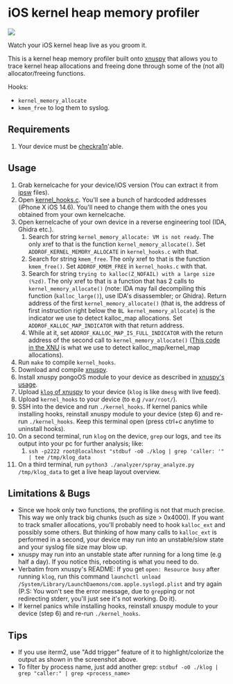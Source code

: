 # iOS kernel heap memory profiler


![](gif.gif)

Watch your iOS kernel heap live as you groom it.

This is a kernel heap memory profiler built onto [xnuspy](https://github.com/jsherman212/xnuspy/) that allows you to trace kernel heap allocations and freeing done through some of the (not all) allocator/freeing functions.

Hooks:
- `kernel_memory_allocate`
- `kmem_free`
to log them to syslog.

## Requirements

1. Your device must be [checkra1n](https://checkra.in/)'able.

## Usage

1. Grab kernelcache for your device/iOS version (You can extract it from [ipsw](https://ipsw.me/) files).
2. Open [kernel_hooks.c](kernel_hooks.c). You'll see a bunch of hardcoded addresses (iPhone X iOS 14.6). You'll need to change them with the ones you obtained from your own kernelcache.
3. Open kernelcache of your own device in a reverse engineering tool (IDA, Ghidra etc.).
    1. Search for string `kernel_memory_allocate: VM is not ready`. The only xref to that is the function `kernel_memory_allocate()`. Set `ADDROF_KERNEL_MEMORY_ALLOCATE` in `kernel_hooks.c` with that.
    2. Search for string `kmem_free`. The only xref to that is the function `kmem_free()`. Set `ADDROF_KMEM_FREE` in `kernel_hooks.c` with that.
    3. Search for string `trying to kalloc(Z_NOFAIL) with a large size (%zd)`. The only xref to that is a function that has 2 calls to `kernel_memory_allocate()` (note: IDA may fail decompiling this function (`kalloc_large()`), use IDA's disassembler; or Ghidra). Return address of the first `kernel_memory_allocate()` (that is, the address of first instruction right below the `BL kernel_memory_allocate`) is the indicator we use to detect kalloc_map allocations. Set `ADDROF_KALLOC_MAP_INDICATOR` with that return address.
    4. While at it, set `ADDROF_KALLOC_MAP_IS_FULL_INDICATOR` with the return address of the second call to `kernel_memory_allocate()` ([This code in the XNU](https://github.com/apple/darwin-xnu/blob/a1babec6b135d1f35b2590a1990af3c5c5393479/osfmk/kern/kalloc.c#L803-L814) is what we use to detect kalloc_map/kernel_map allocations).
4. Run `make` to compile `kernel_hooks`.
5. Download and compile [xnuspy](https://github.com/jsherman212/xnuspy/).
6. Install xnuspy pongoOS module to your device as described in [xnuspy's usage](https://github.com/jsherman212/xnuspy/#usage).
7. Upload [`klog` of xnuspy](https://github.com/jsherman212/xnuspy/#logging) to your device (`klog` is like `dmesg` with live feed).
8. Upload `kernel_hooks` to your device (to e.g `/var/root/`).
9. SSH into the device and run `./kernel_hooks`. If kernel panics while installing hooks, reinstall xnuspy module to your device (step 6) and re-run `./kernel_hooks`. Keep this terminal open (press ctrl+c anytime to uninstall hooks).
10. On a second terminal, run `klog` on the device, `grep` our logs, and `tee` its output into your pc for further analysis; like:
    1. `ssh -p2222 root@localhost "stdbuf -o0 ./klog | grep 'caller: '" | tee /tmp/klog_data`
11. On a third terminal, run `python3 ./analyzer/spray_analyze.py /tmp/klog_data` to get a live heap layout overview.

## Limitations & Bugs

- Since we hook only two functions, the profiling is not that much precise. This way we only track big chunks (such as size > 0x4000). If you want to track smaller allocations, you'll probably need to hook `kalloc_ext` and possibly some others. But thinking of how many calls to `kalloc_ext` is performed in a second, your device may run into an unstable/slow state and your syslog file size may blow up.
- xnuspy may run into an unstable state after running for a long time (e.g half a day). If you notice this, rebooting is what you need to do.
- Verbatim from xnuspy's README: If you get `open: Resource busy` after running `klog`, run this command `launchctl unload /System/Library/LaunchDaemons/com.apple.syslogd.plist` and try again (P.S: You won't see the error message, due to `grep`ping or not redirecting stderr, you'll just see it's not working. Do it).
- If kernel panics while installing hooks, reinstall xnuspy module to your device (step 6) and re-run `./kernel_hooks`.

## Tips

- If you use iterm2, use "Add trigger" feature of it to highlight/colorize the output as shown in the screenshot above.
- To filter by process name, just add another grep: `stdbuf -o0 ./klog | grep "caller:" | grep <process_name>`
